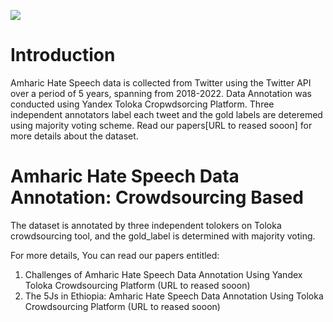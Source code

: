 
 [![](../../logo.png)](https://github.com/uhh-lt/amharicmodels/)
# Introduction
Amharic Hate Speech data is collected from Twitter using the Twitter API over a period of 5 years, spanning from 2018-2022. Data Annotation was conducted using Yandex Toloka Cropwdsorcing Platform. Three independent annotators label each tweet and the gold labels are deteremed using majority voting scheme.  Read our papers[URL to reased sooon] for more details about the dataset.

# Amharic Hate Speech Data Annotation: Crowdsourcing Based
The dataset is annotated by three independent tolokers on Toloka crowdsourcing tool, and the gold_label is determined with majority voting.

For more details, You can read our papers entitled:
1. Challenges of Amharic Hate Speech Data Annotation Using Yandex Toloka Crowdsourcing Platform (URL to reased sooon)
2. The 5Js in Ethiopia: Amharic Hate Speech Data Annotation Using Toloka Crowdsourcing Platform (URL to reased sooon)
